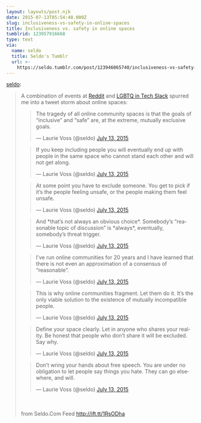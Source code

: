 ```yaml
---
layout: layouts/post.njk
date: 2015-07-13T05:54:48.000Z
slug: inclusiveness-vs-safety-in-online-spaces
title: Inclusiveness vs. safety in online spaces
tumblrid: 123957916668
type: text
via:
  name: seldo
  title: Seldo's Tumblr
  url: >-
    https://seldo.tumblr.com/post/123946065740/inclusiveness-vs-safety-in-online-spaces
---
```

<p><a href="http://seldo.tumblr.com/post/123946065740/inclusiveness-vs-safety-in-online-spaces" class="tumblr_blog">seldo</a>:</p>

<blockquote><p>A combination of events at <a href="http://ift.tt/1Hrgl2V">Reddit</a> and <a href="http://ift.tt/1Jm3NeW">LGBTQ in Tech Slack</a> spurred me into a tweet storm about online spaces:

<script async src="//platform.twitter.com/widgets.js" charset="utf-8"></script></p><blockquote class="twitter-tweet" lang="en"><p lang="en" dir="ltr">The tragedy of all online community spaces is that the goals of “inclusive” and “safe” are, at the extreme, mutually exclusive goals.</p>— Laurie Voss (@seldo) <a href="https://twitter.com/seldo/status/620389392549482497">July 13, 2015</a></blockquote>
<blockquote class="twitter-tweet" data-conversation="none" lang="en"><p lang="en" dir="ltr">If you keep including people you will eventually end up with people in the same space who cannot stand each other and will not get along.</p>— Laurie Voss (@seldo) <a href="https://twitter.com/seldo/status/620389549026357249">July 13, 2015</a></blockquote>
<blockquote class="twitter-tweet" data-conversation="none" lang="en"><p lang="en" dir="ltr">At some point you have to exclude someone. You get to pick if it’s the people feeling unsafe, or the people making them feel unsafe.</p>— Laurie Voss (@seldo) <a href="https://twitter.com/seldo/status/620389829344235520">July 13, 2015</a></blockquote>
<blockquote class="twitter-tweet" data-conversation="none" lang="en"><p lang="en" dir="ltr">And *that’s not always an obvious choice*. Somebody’s “reasonable topic of discussion” is *always*, eventually, somebody’s threat trigger.</p>— Laurie Voss (@seldo) <a href="https://twitter.com/seldo/status/620390353267339264">July 13, 2015</a></blockquote>
<blockquote class="twitter-tweet" data-conversation="none" lang="en"><p lang="en" dir="ltr">I’ve run online communities for 20 years and I have learned that there is not even an approximation of a consensus of “reasonable”.</p>— Laurie Voss (@seldo) <a href="https://twitter.com/seldo/status/620390948040654848">July 13, 2015</a></blockquote>
<blockquote class="twitter-tweet" data-conversation="none" lang="en"><p lang="en" dir="ltr">This is why online communities fragment. Let them do it. It’s the only viable solution to the existence of mutually incompatible people.</p>— Laurie Voss (@seldo) <a href="https://twitter.com/seldo/status/620391267453644800">July 13, 2015</a></blockquote>
<blockquote class="twitter-tweet" data-conversation="none" lang="en"><p lang="en" dir="ltr">Define your space clearly. Let in anyone who shares your reality. Be honest that people who don’t share it will be excluded. Say why.</p>— Laurie Voss (@seldo) <a href="https://twitter.com/seldo/status/620391633641541632">July 13, 2015</a></blockquote>
<blockquote class="twitter-tweet" data-conversation="none" lang="en"><p lang="en" dir="ltr">Don’t wring your hands about free speech. You are under no obligation to let people say things you hate. They can go elsewhere, and will.</p>— Laurie Voss (@seldo) <a href="https://twitter.com/seldo/status/620391856078086144">July 13, 2015</a></blockquote><br/><br/>
from Seldo.Com Feed <a href="http://ift.tt/1RsODha">http://ift.tt/1RsODha</a></blockquote>
